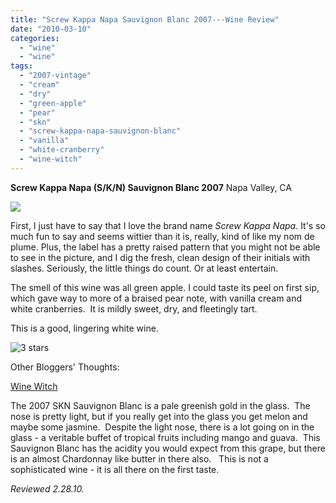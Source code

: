 ```yaml
---
title: "Screw Kappa Napa Sauvignon Blanc 2007---Wine Review"
date: "2010-03-10"
categories:
  - "wine"
  - "wine"
tags:
  - "2007-vintage"
  - "cream"
  - "dry"
  - "green-apple"
  - "pear"
  - "skn"
  - "screw-kappa-napa-sauvignon-blanc"
  - "vanilla"
  - "white-cranberry"
  - "wine-witch"
---
```


**Screw Kappa Napa (S/K/N) Sauvignon Blanc 2007** Napa Valley, CA

![](http://www.rebeccagomezfarrell.com/gourmez/photos/screwkappanappa.jpg)

First, I just have to say that I love the brand name _Screw Kappa Napa_. It's so much fun to say and seems wittier than it is, really, kind of like my nom de plume. Plus, the label has a pretty raised pattern that you might not be able to see in the picture, and I dig the fresh, clean design of their initials with slashes. Seriously, the little things do count. Or at least entertain.

The smell of this wine was all green apple. I could taste its peel on first sip, which gave way to more of a braised pear note, with vanilla cream and white cranberries.  It is mildly sweet, dry, and fleetingly tart.

This is a good, lingering white wine.




<div class="caption">

![3 stars](http://www.rebeccagomezfarrell.com/wp-content/uploads/2009/02/rating_avocado1.gif "rating_avocado1")</div>


Other Bloggers' Thoughts:

[Wine Witch](http://winewitch.net/wine-reviews/skn-sauvignon-blanc-2007-california-10-15/)

The 2007 SKN Sauvignon Blanc is a pale greenish gold in the glass.  The nose is pretty light, but if you really get into the glass you get melon and maybe some jasmine.  Despite the light nose, there is a lot going on in the glass - a veritable buffet of tropical fruits including mango and guava.  This Sauvignon Blanc has the acidity you would expect from this grape, but there is an almost Chardonnay like butter in there also.   This is not a sophisticated wine - it is all there on the first taste.

_Reviewed 2.28.10._
